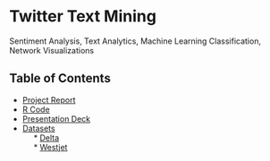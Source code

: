# Twitter Text Mining
Sentiment Analysis, Text Analytics, Machine Learning Classification, Network Visualizations 

## Table of Contents

* [Project Report](https://github.com/amir-ghaderi/Credit-Card-Default-Payments-Classification/blob/master/Project%20Report.pdf) 
* [R Code](https://github.com/amir-ghaderi/Credit-Card-Default-Payments-Classification/blob/master/Project%20R%20Code.R) 
* [Presentation Deck](https://github.com/amir-ghaderi/Credit-Card-Default-Payments-Classification/blob/master/Project%20Presentation%20Deck.pptx) 
* [Datasets](https://github.com/amir-ghaderi/Credit-Card-Default-Payments-Classification/blob/master/Credit%20Card%20Dataset.csv) 
<br>&nbsp;&nbsp;&nbsp;&nbsp; * [Delta](https://github.com/amir-ghaderi/Credit-Card-Default-Payments-Classification/tree/master/Visualizations%20Code/Bar%20Plot%20D3.js)
<br>&nbsp;&nbsp;&nbsp;&nbsp; * [Westjet](https://github.com/amir-ghaderi/Credit-Card-Default-Payments-Classification/tree/master/Visualizations%20Code/Confusion%20Matrix%20D3.js)

